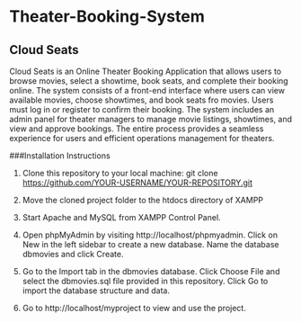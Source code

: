﻿# Theater-Booking-System

 ## Cloud Seats

 Cloud Seats is an Online Theater Booking Application that allows users to browse movies, select a showtime, book seats, and complete their booking online. The system consists of a front-end interface where users can view available movies, choose showtimes, and book seats fro movies. Users must log in or register to confirm their booking. The system includes an admin panel for theater managers to manage movie listings, showtimes, and view and approve bookings. The entire process provides a seamless experience for users and efficient operations management for theaters.

 
###Installation Instructions

1. Clone this repository to your local machine:
   git clone https://github.com/YOUR-USERNAME/YOUR-REPOSITORY.git

2. Move the cloned project folder to the htdocs directory of XAMPP

3. Start Apache and MySQL from XAMPP Control Panel.

4. Open phpMyAdmin by visiting http://localhost/phpmyadmin. Click on New in the left sidebar to create a new database. Name the database dbmovies and click Create.

5. Go to the Import tab in the dbmovies database. Click Choose File and select the dbmovies.sql file provided in this repository. Click Go to import the database structure and data.

6. Go to http://localhost/myproject to view and use the project.
